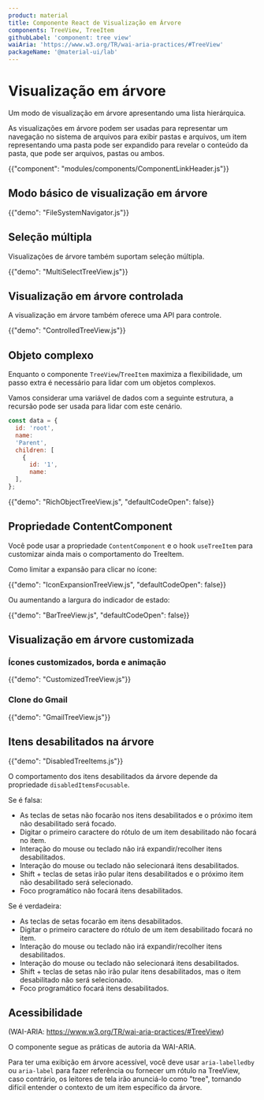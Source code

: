 ```yaml
---
product: material
title: Componente React de Visualização em Árvore
components: TreeView, TreeItem
githubLabel: 'component: tree view'
waiAria: 'https://www.w3.org/TR/wai-aria-practices/#TreeView'
packageName: '@material-ui/lab'
---
```


# Visualização em árvore

<p class="description">Um modo de visualização em árvore apresentando uma lista hierárquica.</p>

As visualizações em árvore podem ser usadas para representar um navegação no sistema de arquivos para exibir pastas e arquivos, um item representando uma pasta pode ser expandido para revelar o conteúdo da pasta, que pode ser arquivos, pastas ou ambos.

{{"component": "modules/components/ComponentLinkHeader.js"}}

## Modo básico de visualização em árvore

{{"demo": "FileSystemNavigator.js"}}

## Seleção múltipla

Visualizações de árvore também suportam seleção múltipla.

{{"demo": "MultiSelectTreeView.js"}}

## Visualização em árvore controlada

A visualização em árvore também oferece uma API para controle.

{{"demo": "ControlledTreeView.js"}}

## Objeto complexo

Enquanto o componente `TreeView`/`TreeItem` maximiza a flexibilidade, um passo extra é necessário para lidar com um objetos complexos.

Vamos considerar uma variável de dados com a seguinte estrutura, a recursão pode ser usada para lidar com este cenário.

```js
const data = {
  id: 'root',
  name:
  'Parent',
  children: [
    {
      id: '1',
      name:
  ],
};
```

{{"demo": "RichObjectTreeView.js", "defaultCodeOpen": false}}

## Propriedade ContentComponent

Você pode usar a propriedade `ContentComponent` e o hook `useTreeItem` para customizar ainda mais o comportamento do TreeItem.

Como limitar a expansão para clicar no ícone:

{{"demo": "IconExpansionTreeView.js", "defaultCodeOpen": false}}

Ou aumentando a largura do indicador de estado:

{{"demo": "BarTreeView.js", "defaultCodeOpen": false}}

## Visualização em árvore customizada

### Ícones customizados, borda e animação

{{"demo": "CustomizedTreeView.js"}}

### Clone do Gmail

{{"demo": "GmailTreeView.js"}}

## Itens desabilitados na árvore

{{"demo": "DisabledTreeItems.js"}}

O comportamento dos itens desabilitados da árvore depende da propriedade `disabledItemsFocusable`.

Se é falsa:

- As teclas de setas não focarão nos itens desabilitados e o próximo item não desabilitado será focado.
- Digitar o primeiro caractere do rótulo de um item desabilitado não focará no item.
- Interação do mouse ou teclado não irá expandir/recolher itens desabilitados.
- Interação do mouse ou teclado não selecionará itens desabilitados.
- Shift + teclas de setas irão pular itens desabilitados e o próximo item não desabilitado será selecionado.
- Foco programático não focará itens desabilitados.

Se é verdadeira:

- As teclas de setas focarão em itens desabilitados.
- Digitar o primeiro caractere do rótulo de um item desabilitado focará no item.
- Interação do mouse ou teclado não irá expandir/recolher itens desabilitados.
- Interação do mouse ou teclado não selecionará itens desabilitados.
- Shift + teclas de setas não irão pular itens desabilitados, mas o item desabilitado não será selecionado.
- Foco programático focará itens desabilitados.

## Acessibilidade

(WAI-ARIA: https://www.w3.org/TR/wai-aria-practices/#TreeView)

O componente segue as práticas de autoria da WAI-ARIA.

Para ter uma exibição em árvore acessível, você deve usar `aria-labelledby` ou `aria-label` para fazer referência ou fornecer um rótulo na TreeView, caso contrário, os leitores de tela irão anunciá-lo como "tree", tornando difícil entender o contexto de um item específico da árvore.
